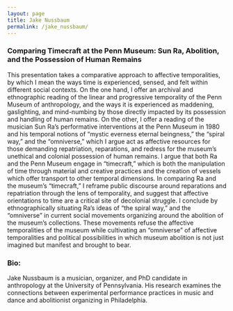 ```yaml
---
layout: page
title: Jake Nussbaum
permalink: /jake_nussbaum/
---
```


<h3>Comparing Timecraft at the Penn Museum: Sun Ra, Abolition, and the Possession of Human Remains</h3>

<p>This presentation takes a comparative approach to affective temporalities, by which I mean the ways time is experienced, sensed, and felt within different social contexts. On the one hand, I offer an archival and ethnographic reading of the linear and progressive temporality of the Penn Museum of anthropology, and the ways it is experienced as maddening, gaslighting, and mind-numbing by those directly impacted by its possession and handling of human remains. On the other, I offer a reading of the musician Sun Ra’s performative interventions at the Penn Museum in 1980 and his temporal notions of “mystic everness eternal beingness,” the “spiral way,” and the “omniverse,” which I argue act as affective resources for those demanding repatriation, reparations, and redress for the museum’s unethical and colonial possession of human remains. I argue that both Ra and the Penn Museum engage in “timecraft,” which is both the manipulation of time through material and creative practices and the creation of vessels which offer transport to other temporal dimensions. In comparing Ra and the museum’s “timecraft,” I reframe public discourse around reparations and repatriation through the lens of temporality, and suggest that affective orientations to time are a critical site of decolonial struggle. I conclude by ethnographically situating Ra’s ideas of “the spiral way,” and the “omniverse” in current social movements organizing around the abolition of the museum’s collections. These movements refuse the affective temporalities of the museum while cultivating an “omniverse” of affective temporalities and political possibilities in which museum abolition is not just imagined but manifest and brought to bear.</p>

<h3>Bio:</h3>
<p>Jake Nussbaum is a musician, organizer, and PhD candidate in anthropology at the University of Pennsylvania. His research examines the connections between experimental performance practices in music and dance and abolitionist organizing in Philadelphia.</p>